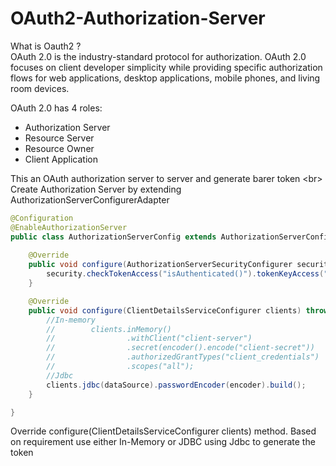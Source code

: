 # OAuth2-Authorization-Server
What is Oauth2 ?<br /> OAuth 2.0 is the industry-standard protocol for authorization. OAuth 2.0 focuses on client developer simplicity while providing specific authorization flows for web applications,
desktop applications, mobile phones, and living room devices.<br /> 

OAuth 2.0 has 4 roles:
- Authorization Server
- Resource Server
- Resource Owner
- Client Application

This an OAuth authorization server to server and generate barer token <br\>
Create Authorization Server by extending AuthorizationServerConfigurerAdapter
```java
@Configuration
@EnableAuthorizationServer
public class AuthorizationServerConfig extends AuthorizationServerConfigurerAdapter {
   
    @Override
    public void configure(AuthorizationServerSecurityConfigurer security) throws Exception {
        security.checkTokenAccess("isAuthenticated()").tokenKeyAccess("permitAll()");
    }

    @Override
    public void configure(ClientDetailsServiceConfigurer clients) throws Exception {
        //In-memory
        //        clients.inMemory()
        //                .withClient("client-server")
        //                .secret(encoder().encode("client-secret"))
        //                .authorizedGrantTypes("client_credentials")
        //                .scopes("all");
        //Jdbc
        clients.jdbc(dataSource).passwordEncoder(encoder).build();
    }

}
```
Override configure(ClientDetailsServiceConfigurer clients) method. Based on requirement use either In-Memory or JDBC
using Jdbc to generate the token





